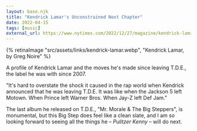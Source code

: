 ```yaml
---
layout: base.njk
title: "Kendrick Lamar's Unconstrained Next Chapter"
date: 2022-04-15
tags: [music]
external_url: https://www.nytimes.com/2022/12/27/magazine/kendrick-lamar-dave-free.html?ref=daniel.pizza
---
```

{% retinaImage "src/assets/links/kendrick-lamar.webp", "Kendrick Lamar, by Greg Noire" %}

A profile of Kendrick Lamar and the moves he's made since leaving T.D.E., the label he was with since 2007. 

"It's hard to overstate the shock it caused in the rap world when Kendrick announced that he was leaving T.D.E. It was like when the Jackson 5 left Motown. When Prince left Warner Bros. When Jay-Z left Def Jam."

The last album he released on T.D.E., "Mr. Morale & The Big Steppers", is monumental, but this Big Step does feel like a clean slate, and I am so looking forward to seeing all the things he – _Pulitzer Kenny_ – will do next.
